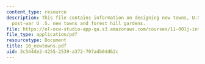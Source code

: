 ```yaml
---
content_type: resource
description: This file contains information on designing new towns, U.S. garden cities,
  post-war U .S. new towns and forest hill gardens.
file: https://ol-ocw-studio-app-qa.s3.amazonaws.com/courses/11-001j-introduction-to-urban-design-and-development-spring-2006/3c544de242552539a372707adb0dd62c_10_newtowns.pdf
file_type: application/pdf
resourcetype: Document
title: 10_newtowns.pdf
uid: 3c544de2-4255-2539-a372-707adb0dd62c
---
```

